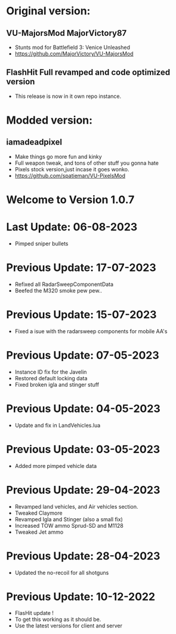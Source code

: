 # Original version:
## VU-MajorsMod MajorVictory87
- Stunts mod for Battlefield 3: Venice Unleashed
- https://github.com/MajorVictory/VU-MajorsMod

## FlashHit Full revamped and code optimized version
- This release is now in it own repo instance.

# Modded version:
## iamadeadpixel
- Make things go more fun and kinky
- Full weapon tweak, and tons of other stuff you gonna hate
- Pixels stock version,just incase it goes wonko.
- https://github.com/spatieman/VU-PixelsMod

# Welcome to Version 1.0.7
# Last Update: 06-08-2023
- Pimped sniper bullets

# Previous Update: 17-07-2023
- Refixed all RadarSweepComponentData
- Beefed the M320 smoke pew pew..

# Previous Update: 15-07-2023
- Fixed a isue with the radarsweep components for mobile AA's

# Previous Update: 07-05-2023
- Instance ID fix for the Javelin
- Restored default locking data
- Fixed broken igla and stinger stuff

# Previous Update: 04-05-2023
- Update and fix in LandVehicles.lua

# Previous Update: 03-05-2023
- Added more pimped vehicle data

# Previous Update: 29-04-2023
- Revamped land vehicles, and Air vehicles section.
- Tweaked Claymore
- Revamped Igla and Stinger (also a small fix)
- Increased TOW ammo Sprud-SD and M1128
- Tweaked Jet ammo

# Previous Update: 28-04-2023
- Updated the no-recoil for all shotguns

# Previous Update: 10-12-2022
- FlasHit update !
- To get this working as it should be.
- Use the latest versions for client and server


